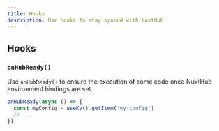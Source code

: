 ```yaml
---
title: Hooks
description: Use hooks to stay synced with NuxtHub.
---
```


## Hooks

### `onHubReady()`

Use `onHubReady()` to ensure the execution of some code once NuxtHub environment bindings are set.

```ts
onHubReady(async () => {
  const myConfig = useKV().getItem('my-config')
  // ...
})
```

<!-- TODO -->
